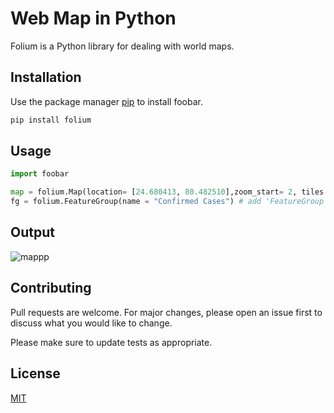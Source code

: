 # Web Map in Python

Folium is a Python library for dealing with world maps.

## Installation

Use the package manager [pip](https://pip.pypa.io/en/stable/) to install foobar.

```bash
pip install folium
```

## Usage

```python
import foobar

map = folium.Map(location= [24.680413, 80.482510],zoom_start= 2, tiles = "CartoDB dark_matter") # returns 'map with loctions'
fg = folium.FeatureGroup(name = "Confirmed Cases") # add 'FeatureGroup'

```


## Output

![mappp](https://user-images.githubusercontent.com/16940235/84679876-abeffe80-af53-11ea-9f7f-ba05f9b6f43a.PNG)



## Contributing
Pull requests are welcome. For major changes, please open an issue first to discuss what you would like to change.

Please make sure to update tests as appropriate.

## License
[MIT](https://github.com/Shohanurcsevu/Web-Map-in-Python/blob/master/LICENCE)
